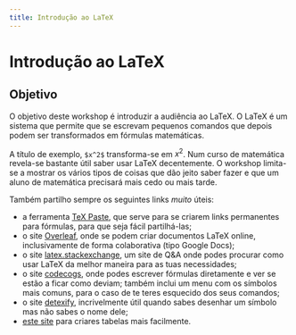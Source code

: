 ```yaml
---
title: Introdução ao LaTeX
---
```


# Introdução ao LaTeX

## Objetivo

O objetivo deste workshop é introduzir a audiência ao LaTeX. O LaTeX é um sistema que permite que se escrevam pequenos comandos que depois podem ser transformados em fórmulas matemáticas.

A título de exemplo, `$x^2$` transforma-se em $x^2$. Num curso de matemática revela-se bastante útil saber usar LaTeX decentemente. O workshop limita-se a mostrar os vários tipos de coisas que dão jeito saber fazer e que um aluno de matemática precisará mais cedo ou mais tarde.

Também partilho sempre os seguintes links _muito_ úteis:

 - a ferramenta [TeX Paste][texpaste], que serve para se criarem links permanentes para fórmulas, para que seja fácil partilhá-las;
 - o site [Overleaf], onde se podem criar documentos LaTeX online, inclusivamente de forma colaborativa (tipo Google Docs);
 - o site [latex.stackexchange][latexse], um site de Q&A onde podes procurar como usar LaTeX da melhor maneira para as tuas necessidades;
 - o site [codecogs], onde podes escrever fórmulas diretamente e ver se estão a ficar como deviam; também inclui um menu com os símbolos mais comuns, para o caso de te teres esquecido dos seus comandos;
 - o site [detexify], incrivelmente útil quando sabes desenhar um símbolo mas não sabes o nome dele;
 - [este site][tables] para criares tabelas mais facilmente.

[texpaste]: https://mathspp.com/texpaste
[overleaf]: https://www.overleaf.com?r=ff360a64&rm=d&rs=b
[latexse]: https://tex.stackexchange.com/
[codecogs]: https://www.codecogs.com/latex/eqneditor.php
[detexify]: http://detexify.kirelabs.org/classify.html
[tables]: https://www.tablesgenerator.com/
